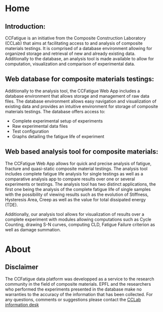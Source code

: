 # Home

## Introduction:
CCFatigue is an initiative from the Composite Construction Laboratory (CCLab) that aims at facilitating access to and analysis of composite materials testings. It is comprised of a database environment allowing for organized storage and retrieval of new and already existing data. Additionally to the database, an analysis tool is made available to allow for computation, visualization and comparison of experimental data.

## Web database for composite materials testings:
Additionally to the analysis tool, the CCFatigue Web App includes a database environment that allows storage and management of raw data files. The database environment allows easy navigation and visualization of existing data and provides an intuitive environment for storage of composite materials testings. The database offers access to:

* Complete experimental setup of experiments
* Raw experimental data files
* Test configuration
* Graphs detailing the fatigue life of experiment

## Web based analysis tool for composite materials:
The CCFatigue Web App allows for quick and precise analysis of fatigue, fracture and quasi-static composite material testings. The analysis tool includes complete fatigue life analysis for single testings as well as a comparative analysis app to compare results over one or several experiments or testings. The analysis tool has two distinct applications, the first one being the analysis of the complete fatigue life of single samples with the possibility of viewing results such as the evolution of Stiffness, Hysteresis Area, Creep as well as the value for total dissipated energy (TDE).

Additionally, our analysis tool allows for visualization of results over a complete experiment with modules allowing computations such as Cycle Counting, drawing S-N curves, computing CLD, Fatigue Failure criterion as well as damage summation. 


# About
## Disclaimer
The CCFatigue data platform was developped as a service to the research community in the field of composite materials. EPFL and the researchers who performed the experiments presented in the database make no warranties to the accuracy of the information that has been collected. For any questions, comments or suggestions please contact the [CCLab information desk](secretariat.cclab@epfl.ch)

